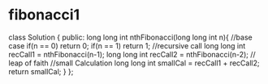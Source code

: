 # fibonacci1
class Solution {
  public:
    long long int nthFibonacci(long long int n){
        //base case
        if(n == 0) 
        return 0;
        if(n == 1)
        return 1;
        //recursive call
        long long int recCall1 = nthFibonacci(n-1); 
        long long int recCall2 = nthFibonacci(n-2); // leap of faith
        //small Calculation
        long long int smallCal = recCall1  + recCall2;
        return smallCal;
    }
};

